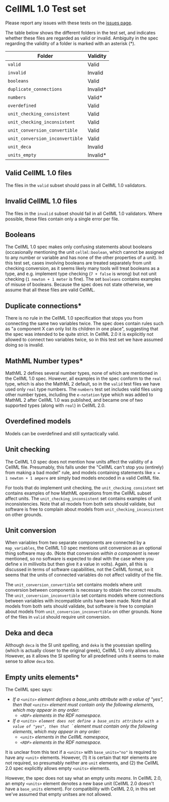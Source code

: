 # CellML 1.0 Test set

Please report any issues with these tests on the [issues page](https://github.com/MichaelClerx/cellml-validation/issues).

The table below shows the different folders in the test set, and indicates whether these files are regarded as valid or invalid.
Ambiguity in the spec regarding the validity of a folder is marked with an asterisk (*).

| Folder                          | Validity  |
|---------------------------------|-----------|
| `valid`                         | Valid     |
| `invalid`                       | Invalid   |
| `booleans`                      | Valid     |
| `duplicate_connections`         | Invalid*  |
| `numbers`                       | Valid*    |
| `overdefined`                   | Valid     |
| `unit_checking_consistent`      | Valid     |
| `unit_checking_inconsistent`    | Valid     |
| `unit_conversion_convertible`   | Valid     |
| `unit_conversion_inconvertible` | Valid     |
| `unit_deca`                     | Invalid   |
| `units_empty`                   | Invalid*  |

## Valid CellML 1.0 files

The files in the `valid` subset should pass in all CellML 1.0 validators.

## Invalid CellML 1.0 files

The files in the `invalid` subset should fail in all CellML 1.0 validators.
Where possible, these files contain only a single error per file.

## Booleans

The CellML 1.0 spec makes only confusing statements about booleans (occasionally mentioning the unit `cellml:boolean`, which cannot be assigned to any number or variable and has none of the other properties of a unit).
In this test set, cases involving booleans are treated separately from unit checking conversion, as it seems likely many tools will treat booleans as a type, and e.g. implement type checking (`7 + false` is wrong) but not unit checking (`1 newton + 1 meter` is fine).
The set `booleans` contains examples of misuse of booleans.
Because the spec does not state otherwise, we assume that all these files are valid CellML.

## Duplicate connections*

There is no rule in the CellML 1.0 specification that stops you from connecting the same two variables twice.
The spec does contain rules such as "a component X can only list its children in one place", suggesting that the spec was intended to be quite strict.
In CellML 2.0 it is explicitly not allowed to connect two variables twice, so in this test set we have assumed doing so is invalid.

## MathML Number types*

MathML 2 defines several number types, none of which are mentioned in the CellML 1.0 spec.
However, all examples in the spec conform to the `real` type, which is also the MathML 2 default, so in the `valid` test files we have used only `real` type numbers.
The `numbers` test set includes valid files using other number types, including the `e-notation` type which was added to MathML 2 after CellML 1.0 was published, and became one of two supported types (along with `real`) in CellML 2.0.

## Overdefined models

Models can be overdefined and still syntactically valid.

## Unit checking

The CellML 1.0 spec does not mention how units affect the validity of a CellML file.
Presumably, this falls under the "CellML can't stop you (entirely) from making a bad model" rule, and models containing statements like `x = 1 newton + 1 ampere` are simply bad models encoded in a valid CellML file.

For tools that do implement unit checking, the `unit_checking_consistent` set contains examples of how MathML operations from the CellML subset affect units.
The `unit_checking_inconsistent` set contains examples of unit inconsistencies.
Note that all models from both sets should validate, but software is free to complain about models from `unit_checking_inconsistent` on other grounds.

## Unit conversion

When variables from two separate components are connected by a `map_variables`, the CellML 1.0 spec mentions unit conversion as an optional thing software may do.
(Note that conversion _within a component_ is never mentioned, so no software is expected to deal with the case where you define x in millivolts but then give it a value in volts).
Again, all this is discussed in terms of software capabilities, not the CellML format, so it seems that the units of connected variables do not affect validity of the file.

The `unit_conversion_convertible` set contains models where unit conversion between components is necessary to obtain the correct results.
The `unit_conversion_inconvertible` set contains models where connections between variables with incompatible units have been made.
Note that all models from both sets should validate, but software is free to complain about models from `unit_conversion_inconvertible` on other grounds.
None of the files in `valid` should require unit conversion.

## Deka and deca

Although `deca` is the SI unit spelling, and `deka` is the youessian spelling (which is actually closer to the original greek), CellML 1.0 only allows `deka`.
However, as it allows the SI spelling for all predefined units it seems to make sense to allow `deca` too.

## Empty units elements*

The CellML spec says:

- _If a `<units>` element defines a base_units attribute with a value of "yes", then that `<units>` element must contain only the following elements, which may appear in any order:_
  - _`<RDF>` elements in the RDF namespace._
- _If a `<units> element does not define a base_units attribute with a value of "yes", then that `<units>` element must contain only the following elements, which may appear in any order:_
  - _`<unit>` elements in the CellML namespace,_
  - _`<RDF>` elements in the RDF namespace._

It is unclear from this text if a `<units>` with `base_units="no"` is required to have any `<unit>` elements.
However, (1) it is certain that `RDF` elements are not required, so presumably neither are `unit` elements, and (2) the CellML 2.0 spec explicitly allows empty `<units>` elements.

However, the spec does not say what an empty units _means_.
In CellML 2.0, an empty `<units>` element denotes a new base unit (CellML 2.0 doesn't have a `base_units` element).
For compatibility with CellML 2.0, in this set we've assumed that empty unitses are not allowed.

